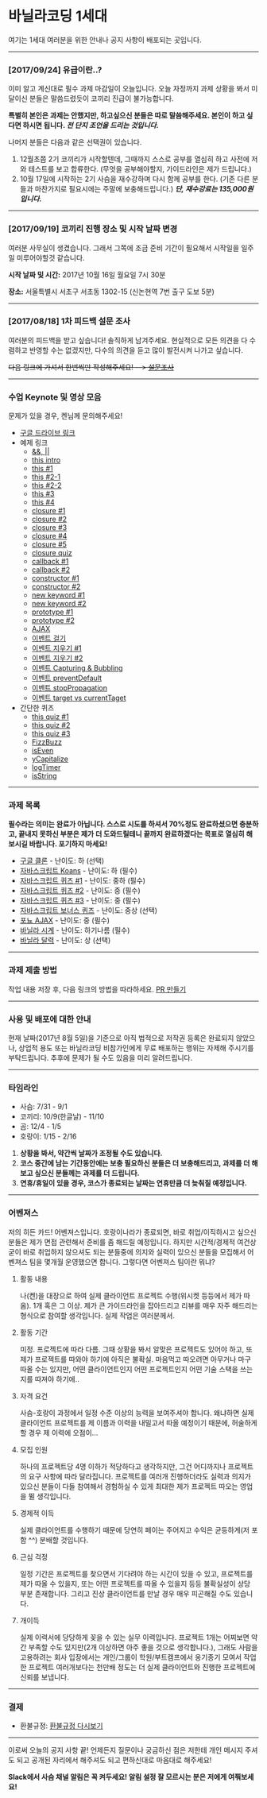 # 바닐라코딩 1세대

여기는 1세대 여러분을 위한 안내나 공지 사항이 배포되는 곳입니다.

---

### [2017/09/24] 유급이란..?

이미 알고 계신대로 필수 과제 마감일이 오늘입니다. 오늘 자정까지 과제 상황을 봐서 미달이신 분들은 말씀드렸듯이 코끼리 진급이 불가능합니다.

**특별히 본인은 과제는 안했지만, 하고싶으신 분들은 따로 말씀해주세요. 본인이 하고 싶다면 하시면 됩니다. _전 단지 조언을 드리는 것입니다._**

나머지 분들은 다음과 같은 선택권이 있습니다.

1. 12월초쯤 2기 코끼리가 시작할텐데, 그때까지 스스로 공부를 열심히 하고 사전에 저와 테스트를 보고 합류한다. (무엇을 공부해야할지, 가이드라인은 제가 드립니다.)
2. 10월 17일에 시작하는 2기 사슴을 재수강하며 다시 함께 공부를 한다. (기존 다른 분들과 마찬가지로 필요시에는 주말에 보충해드립니다.) **_단, 재수강료는 135,000원입니다._**

---

### [2017/09/19] 코끼리 진행 장소 및 시작 날짜 변경

여러분 사무실이 생겼습니다. 그래서 그쪽에 조금 준비 기간이 필요해서 시작일을 일주일 미루어야할것 같습니다.


**시작 날짜 및 시간:** 2017년 10월 16일 월요일 7시 30분

**장소:** 서울특별시 서초구 서초동 1302-15 (신논현역 7번 출구 도보 5분)

---

### [2017/08/18] 1차 피드백 설문 조사

여러분의 피드백을 받고 싶습니다! 솔직하게 남겨주세요. 현실적으로 모든 의견을 다 수렴하고 반영할 수는 없겠지만, 다수의 의견을 듣고 많이 발전시켜 나가고 싶습니다.

~~다음 링크에 가셔서 한번씩만 작성해주세요! --> [설문조사](https://goo.gl/forms/B8JuSF3BytLrfZjA2)~~

---

### 수업 Keynote 및 영상 모음

문제가 있을 경우, 켄님께 문의해주세요!

- [구글 드라이브 링크](https://goo.gl/VcQAw1)
- 예제 링크
   - [&&, ||](http://jsbin.com/zejavu/2/edit?js,console)
   - [this intro](http://jsbin.com/xilenug/2/edit?js,console)
   - [this #1](http://jsbin.com/tagidid/2/edit?js,console)
   - [this #2-1](http://jsbin.com/jucimow/5/edit?js,console)
   - [this #2-2](http://jsbin.com/qulohun/2/edit?js,console)
   - [this #3](http://jsbin.com/zufafat/3/edit?js,console)
   - [this #4](http://jsbin.com/zizokeg/2/edit?js,console)
   - [closure #1](http://jsbin.com/rovocul/1/edit?js,console)
   - [closure #2](http://jsbin.com/mepaca/2/edit?js,console)
   - [closure #3](http://jsbin.com/hudujag/1/edit?js,console)
   - [closure #4](http://jsbin.com/viceziq/5/edit?js,console)
   - [closure #5](http://jsbin.com/sanuvey/1/edit?js,console)
   - [closure quiz](http://jsbin.com/jevoled/6/edit?js,console)
   - [callback #1](http://jsbin.com/toqoke/1/edit?js,console)
   - [callback #2](http://jsbin.com/basefaq/1/edit?js,console)
   - [constructor #1](http://jsbin.com/qedigep/1/edit?js,console)
   - [constructor #2](http://jsbin.com/gejesor/edit?js,console)
   - [new keyword #1](http://jsbin.com/qukayiq/edit?js,console)
   - [new keyword #2](http://jsbin.com/bacoxeb/2/edit?js,console)
   - [prototype #1](http://jsbin.com/zojecuh/2/edit?js,console)
   - [prototype #2](http://jsbin.com/gimeseh/edit?js,console)
   - [AJAX](http://jsbin.com/furonub/edit?html,console,output)
   - [이벤트 걸기](http://jsbin.com/hesoxek/edit?js,console,output)
   - [이벤트 지우기 #1](http://jsbin.com/femoyod/edit?js,console,output)
   - [이벤트 지우기 #2](http://jsbin.com/yuvorul/edit?js,console,output)
   - [이벤트 Capturing & Bubbling](http://jsbin.com/yokavu/edit?js,console,output)
   - [이벤트 preventDefault](http://jsbin.com/bazowa/edit?js,console,output)
   - [이벤트 stopPropagation](http://jsbin.com/pexugi/edit?js,console,output)
   - [이벤트 target vs currentTaget](http://jsbin.com/zurutor/edit?js,console,output)
- 간단한 퀴즈
   - [this quiz #1](http://jsbin.com/cuxesoy/edit?js,console)
   - [this quiz #2](http://jsbin.com/tukojop/edit?js,console)
   - [this quiz #3](http://jsbin.com/pixamuv/edit?js,console)
   - [FizzBuzz](http://jsbin.com/vigade/edit?js,console)
   - [isEven](http://jsbin.com/vuwixey/edit?js,console)
   - [yCapitalize](http://jsbin.com/rewupif/edit?js,console)
   - [logTimer](http://jsbin.com/rikudux/edit?js,console)
   - [isString](http://jsbin.com/dejiru/edit?js,console)

---

### 과제 목록

**필수라는 의미는 완료가 아닙니다. 스스로 시도를 하셔서 70%정도 완료하셨으면 충분하고, 끝내지 못하신 부분은 제가 더 도와드릴테니 끝까지 완료하겠다는 목표로 열심히 해보시길 바랍니다. 포기하지 마세요!**

- [구글 클론](https://github.com/vanilla-coding/google-clone) - 난이도: 하 (선택)
- [자바스크립트 Koans](https://github.com/vanilla-coding/javascript-koans) - 난이도: 하 (필수)
- [자바스크립트 퀴즈 #1](https://github.com/vanilla-coding/Javascript-Basics-1) - 난이도: 중하 (필수)
- [자바스크립트 퀴즈 #2](https://github.com/vanilla-coding/Javascript-Basics-2) - 난이도: 중 (필수)
- [자바스크립트 퀴즈 #3](https://github.com/vanilla-coding/Javascript-Basics-3) - 난이도: 중 (필수)
- [자바스크립트 보너스 퀴즈](https://github.com/vanilla-coding/vanilla-utils) - 난이도: 중상 (선택)
- [포뇨 AJAX](https://github.com/vanilla-coding/ponyo-ajax) - 난이도: 중 (필수)
- [바닐라 시계](https://github.com/vanilla-coding/vanilla-clock) - 난이도: 하기나름 (필수)
- [바닐라 달력](https://github.com/vanilla-coding/vanilla-calendar) - 난이도: 상 (선택)

---

### 과제 제출 방법

작업 내용 저장 후, 다음 링크의 방법을 따라하세요. [PR 만들기](https://help.github.com/articles/creating-a-pull-request-from-a-fork/)

---

### 사용 및 배포에 대한 안내

현재 날짜(2017년 8월 5일)을 기준으로 아직 법적으로 저작권 등록은 완료되지 않았으나, 상업적 용도 또는 바닐라코딩 비참가인에게 무료 배포하는 행위는 자제해 주시기를 부탁드립니다. 추후에 문제가 될 수도 있음을 미리 알려드립니다.

---

### 타임라인

- 사슴: 7/31 - 9/1
- 코끼리: 10/9(한글날) - 11/10
- 곰: 12/4 - 1/5
- 호랑이: 1/15 - 2/16

1. **상황을 봐서, 약간씩 날짜가 조정될 수도 있습니다.**
2. **코스 중간에 남는 기간동안에는 보충 필요하신 분들은 더 보충해드리고, 과제를 더 해보고 싶으신 분들께는 과제를 더 드립니다.**
3. **연휴/휴일이 있을 경우, 코스가 종료되는 날짜는 연휴만큼 더 늦춰질 예정입니다.**

---

### 어벤져스

저의 히든 카드! 어벤져스입니다. 호랑이나라가 종료되면, 바로 취업/이직하시고 싶으신 분들은 제가 면접 관련해서 준비를 좀 해드릴 예정입니다. 하지만 시간적/경제적 여건상 굳이 바로 취업하지 않으셔도 되는 분들중에 의지와 실력이 있으신 분들을 모집해서 어벤져스 팀을 몇개월 운영했으면 합니다. 그렇다면 어벤져스 팀이란 뭐냐?

1. 활동 내용

   나(켄)을 대장으로 하여 실제 클라이언트 프로젝트 수행(위시켓 등등에서 제가 따옴). 1개 혹은 그 이상. 제가 큰 가이드라인을 잡아드리고 리뷰를 매우 자주 해드리는 형식으로 참여할 생각입니다. 실제 작업은 여러분께서.

2. 활동 기간

   미정. 프로젝트에 따라 다름. 그때 상황을 봐서 알맞은 프로젝트도 있어야 하고, 또 제가 프로젝트를 따와야 하기에 아직은 불확실. 마음먹고 따오려면 아무거나 마구 따올 수는 있지만, 어떤 클라이언트인지 어떤 프로젝트인지 어떤 기술 스택을 쓰는지를 따져야 하기에..

3. 자격 요건

   사슴-호랑이 과정에서 일정 수준 이상의 능력을 보여주셔야 합니다. 왜냐하면 실제 클라이언트 프로젝트를 제 이름과 이력을 내밀고서 따올 예정이기 때문에, 허술하게 할 경우 제 이력에 오점이...

4. 모집 인원

   하나의 프로젝트당 4명 이하가 적당하다고 생각하지만, 그건 어디까지나 프로젝트의 요구 사항에 따라 달라집니다. 프로젝트를 여러개 진행하더라도 실력과 의지가 있으신 분들이 다들 참여해서 경험하실 수 있게 최대한 제가 프로젝트 따오는 영업을 뛸 생각입니다.

5. 경제적 이득

   실제 클라이언트를 수행하기 때문에 당연히 페이는 주어지고 수익은 균등하게(저 포함 ^^) 분배할 것입니다.

6. 근심 걱정

   일정 기간은 프로젝트를 찾으면서 기다려야 하는 시간이 있을 수 있고, 프로젝트를 제가 따올 수 있을지, 또는 어떤 프로젝트를 따올 수 있을지 등등 불확실성이 상당 부분 존재합니다. 그리고 진상 클라이언트를 만날 경우 매우 피곤해질 수도 있습니다.

7. 개이득

   실제 이력서에 당당하게 꽂을 수 있는 실무 이력입니다. 프로젝트 1개는 어찌보면 약간 부족할 수도 있지만(2개 이상하면 아주 좋을 것으로 생각합니다.), 그래도 사람을 고용하려는 회사 입장에서는 개인/그룹이 학원/부트캠프에서 옹기종기 모여서 작업한 프로젝트 여러개보다는 천만배 정도는 더 실제 클라이언트와 진행한 프로젝트에 신뢰를 보냅니다.

---

### 결제

- 환불규정: [환불규정 다시보기](https://goo.gl/forms/9OhkOcdnrH9fceiE2)

---

이로써 오늘의 공지 사항 끝! 언제든지 질문이나 궁금하신 점은 저한테 개인 메시지 주셔도 되고 공개된 자리에서 해주셔도 되고 편하신대로 마음대로 해주세요!

**Slack에서 사슴 채널 알림은 꼭 켜두세요! 알림 설정 잘 모르시는 분은 저에게 여쭤보세요!**
